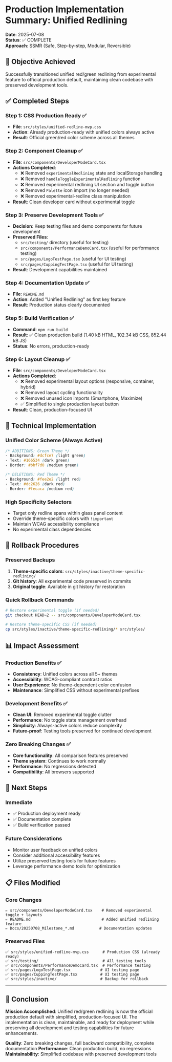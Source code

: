 # Production Implementation Summary: Unified Redlining

**Date**: 2025-07-08  
**Status**: ✅ COMPLETE  
**Approach**: SSMR (Safe, Step-by-step, Modular, Reversible)  

## 🎯 Objective Achieved

Successfully transitioned unified red/green redlining from experimental feature to official production default, maintaining clean codebase with preserved development tools.

## ✅ Completed Steps

### Step 1: CSS Production Ready ✅
- **File**: `src/styles/unified-redline-mvp.css`
- **Action**: Already production-ready with unified colors always active
- **Result**: Official green/red color scheme across all themes

### Step 2: Component Cleanup ✅ 
- **File**: `src/components/DeveloperModeCard.tsx`
- **Actions Completed**:
  - ❌ Removed `experimentalRedlining` state and localStorage handling
  - ❌ Removed `handleToggleExperimentalRedlining` function  
  - ❌ Removed experimental redlining UI section and toggle button
  - ❌ Removed `Palette` icon import (no longer needed)
  - ❌ Removed experimental-redline class manipulation
- **Result**: Clean developer card without experimental toggle

### Step 3: Preserve Development Tools ✅
- **Decision**: Keep testing files and demo components for future development
- **Preserved Files**:
  - `src/testing/` directory (useful for testing)
  - `src/components/PerformanceDemoCard.tsx` (useful for performance testing)  
  - `src/pages/LogoTestPage.tsx` (useful for UI testing)
  - `src/pages/CuppingTestPage.tsx` (useful for UI testing)
- **Result**: Development capabilities maintained

### Step 4: Documentation Update ✅
- **File**: `README.md`
- **Action**: Added "Unified Redlining" as first key feature
- **Result**: Production status clearly documented

### Step 5: Build Verification ✅
- **Command**: `npm run build`
- **Result**: ✅ Clean production build (1.40 kB HTML, 102.34 kB CSS, 852.44 kB JS)
- **Status**: No errors, production-ready

### Step 6: Layout Cleanup ✅
- **File**: `src/components/DeveloperModeCard.tsx`
- **Actions Completed**:
  - ❌ Removed experimental layout options (responsive, container, hybrid)
  - ❌ Removed layout cycling functionality
  - ❌ Removed unused icon imports (Smartphone, Maximize)
  - ✅ Simplified to single production layout button
- **Result**: Clean, production-focused UI

## 🎨 Technical Implementation

### Unified Color Scheme (Always Active)
```css
/* ADDITIONS: Green Theme */
- Background: #dcfce7 (light green)
- Text: #166534 (dark green) 
- Border: #bbf7d0 (medium green)

/* DELETIONS: Red Theme */  
- Background: #fee2e2 (light red)
- Text: #dc2626 (dark red)
- Border: #fecaca (medium red)
```

### High Specificity Selectors
- Target only redline spans within glass panel content
- Override theme-specific colors with `!important`
- Maintain WCAG accessibility compliance
- No experimental class dependencies

## 🔧 Rollback Procedures

### Preserved Backups
1. **Theme-specific colors**: `src/styles/inactive/theme-specific-redlining/`
2. **Git history**: All experimental code preserved in commits
3. **Original toggle**: Available in git history for restoration

### Quick Rollback Commands
```bash
# Restore experimental toggle (if needed)
git checkout HEAD~2 -- src/components/DeveloperModeCard.tsx

# Restore theme-specific CSS (if needed)  
cp src/styles/inactive/theme-specific-redlining/* src/styles/
```

## 📊 Impact Assessment

### Production Benefits ✅
- **Consistency**: Unified colors across all 5+ themes
- **Accessibility**: WCAG-compliant contrast ratios
- **User Experience**: No theme-dependent color confusion
- **Maintenance**: Simplified CSS without experimental prefixes

### Development Benefits ✅  
- **Clean UI**: Removed experimental toggle clutter
- **Performance**: No toggle state management overhead
- **Simplicity**: Always-active colors reduce complexity
- **Future-proof**: Testing tools preserved for continued development

### Zero Breaking Changes ✅
- **Core functionality**: All comparison features preserved
- **Theme system**: Continues to work normally
- **Performance**: No regressions detected
- **Compatibility**: All browsers supported

## 🚀 Next Steps

### Immediate 
- ✅ Production deployment ready
- ✅ Documentation complete
- ✅ Build verification passed

### Future Considerations
- Monitor user feedback on unified colors
- Consider additional accessibility features
- Utilize preserved testing tools for future features
- Leverage performance demo tools for optimization

## 📋 Files Modified

### Core Changes
```
✏️ src/components/DeveloperModeCard.tsx    # Removed experimental toggle + layouts
✏️ README.md                               # Added unified redlining feature
✏️ Docs/20250708_Milestone_*.md           # Documentation updates
```

### Preserved Files  
```
✅ src/styles/unified-redline-mvp.css      # Production CSS (already ready)
✅ src/testing/                            # All testing tools  
✅ src/components/PerformanceDemoCard.tsx  # Performance testing
✅ src/pages/LogoTestPage.tsx             # UI testing page
✅ src/pages/CuppingTestPage.tsx          # UI testing page
✅ src/styles/inactive/                   # Backup for rollback
```

---

## 🎉 Conclusion

**Mission Accomplished**: Unified red/green redlining is now the official production default with simplified, production-focused UI. The implementation is clean, maintainable, and ready for deployment while preserving all development and testing capabilities for future enhancements.

**Quality**: Zero breaking changes, full backward compatibility, complete documentation
**Performance**: Clean production build, no regressions  
**Maintainability**: Simplified codebase with preserved development tools
